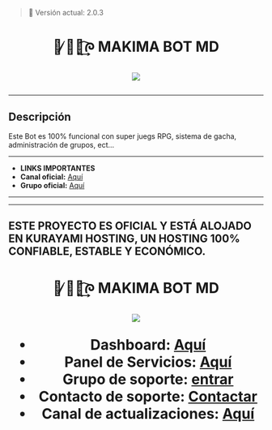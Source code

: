 > 🩵 Versión actual: 2.0.3

<h1 align="center">💙 ̸̷᮫໊᷐͢᷍ᰍ MAKIMA BOT MD</p>
<p>
        <img src= "https://files.catbox.moe/petcot.jpg">
    </p>

---

## Descripción

Este Bot es 100% funcional con super juegs RPG, sistema de gacha, administración de grupos, ect...

---

- **LINKS IMPORTANTES**
- **Canal oficial:** [Aquí](https://whatsapp.com/channel/0029Vb5nxWWFHWq5CNFP5b21)
- **Grupo oficial:** [Aquí](https://chat.whatsapp.com/ETZduk7trjG9xgTXVCRHYK?mode=ac_t) 

---


</details>

---

## ESTE PROYECTO ES OFICIAL Y ESTÁ ALOJADO EN KURAYAMI HOSTING, UN HOSTING 100% CONFIABLE, ESTABLE Y ECONÓMICO.

<h1 align="center">💙 ̸̷᮫໊᷐͢᷍ᰍ MAKIMA BOT MD</p>
<p>
        <img src= "https://files.catbox.moe/petcot.jpg">
    </p>


- **Dashboard:** [Aquí](https://dash.kurayamihost.dpdns.org/home)
- **Panel de Servicios:** [Aquí](https://panel.kurayamihost.dpdns.org) 
- **Grupo de soporte:** [entrar](https://chat.whatsapp.com/LBEePvs3HP6IfME1Ju8HE1?mode=ac_t)
- **Contacto de soporte:** [Contactar](https://wa.me/18293142989) 
- **Canal de actualizaciones:** [Aquí](https://whatsapp.com/channel/0029VbAa5sNCsU9Hlzsn651S)
